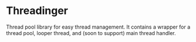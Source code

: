 # Threadinger

Thread pool library for easy thread management. It contains a wrapper for a thread pool, looper thread, and (soon to support) main thread handler.

